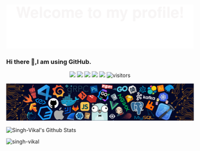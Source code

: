 ![](wc.svg)

### Hi there 👋,I am using GitHub.


<!--   my-icons -->
<p align="center">
    <a href="https://github.com/singh-vikal/singh-vikal"><img src="https://img.shields.io/badge/status-updating-brightgreen.svg"></a>
    <a href="https://github.com/python/cpython"><img src="https://img.shields.io/badge/Python-3.10-FF1493.svg"></a>
    <a href="https://github.com/singh-vikal/singh-vikal/graphs/contributors"><img src="https://img.shields.io/github/contributors/BEPb/BEPb?color=blue"></a>
    <a href="https://github.com/singh-vikal/singh-vikal/stargazers"><img src="https://img.shields.io/github/stars/singh-vikal/singh-vikal.svg?logo=github"></a>
    <a href="https://github.com/singh-vikal/singh-vikal/network/members"><img src="https://img.shields.io/github/forks/BEPb/BEPb.svg?color=blue&logo=github"></a>
    <img src="https://visitor-badge.laobi.icu/badge?page_id=singh-vikal" alt="visitors"/>   
</p>

![](header_.png)

<p href="https://github.com/singh-vikal/convoychat">


</p>



<p> 
     <img alt="Singh-Vikal's Github Stats" src="https://github-readme-stats.vercel.app/api?username=singh-vikal&show_icons=true&hide_border=true&count_private=true&bg_color=161320&text_color=D9E0EE&icon_color=DDB6F2&title_color=96CDFB&locale=en" /> 
     <br> 
     <!--<img alt="Singh Vikal's Top Langs" src="https://github-readme-stats.vercel.app/api/top-langs/?username=singh-vikal&layout=compact&hide_border=true&bg_color=161320&text_color=D9E0EE&icon_color=DDB6F2&title_color=96CDFB&locale=en" />--> 
 </p> 
  
 <p><img src="https://github-readme-streak-stats.herokuapp.com/?user=singh-vikal&theme=dracula&hide_border=true" alt="singh-vikal" /></p> 
  
 </p>
<!--
**singh-vikal/singh-vikal** is a ✨ _special_ ✨ repository because its `README.md` (this file) appears on your GitHub profile.

Here are some ideas to get you started:

- 🔭 I’m currently working on ...
- 🌱 I’m currently learning ...
- 👯 I’m looking to collaborate on ...
- 🤔 I’m looking for help with ...
- 💬 Ask me about ...
- 📫 How to reach me: ...
- 😄 Pronouns: ...
- ⚡ Fun fact: ...
-->
